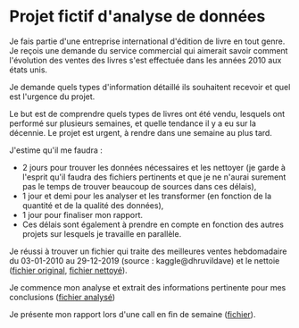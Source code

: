 # Projet fictif d'analyse de données

Je fais partie d'une entreprise international d'édition de livre en tout genre. Je reçois une demande du service commercial qui aimerait savoir comment l'évolution des ventes des livres s'est effectuée dans les années 2010 aux états unis. 

Je demande quels types d'information détaillé ils souhaitent recevoir et quel est l'urgence du projet.

Le but est de comprendre quels types de livres ont été vendu, lesquels ont performé sur plusieurs semaines, et quelle tendance il y a eu sur la décennie. Le projet est urgent, à rendre dans une semaine au plus tard.

J'estime qu'il me faudra : 
- 2 jours pour trouver les données nécessaires et les nettoyer (je garde à l'esprit qu'il faudra des fichiers pertinents et que je ne n'aurai surement pas le temps de trouver beaucoup de sources dans ces délais),
- 1 jour et demi pour les analyser et les transformer (en fonction de la quantité et de la qualité des données),
- 1 jour pour finaliser mon rapport.
- Ces délais sont également à prendre en compte en fonction des autres projets sur lesquels je travaille en parallèle.

Je réussi à trouver un fichier qui traite des meilleures ventes hebdomadaire du 03-01-2010 au 29-12-2019 (source : kaggle@dhruvildave) et le nettoie ([fichier original](https://drive.google.com/file/d/1Q_Ruq3eIr-1pKW3a22_EEV1WCi-icdO3/view?usp=drive_link), [fichier nettoyé](https://drive.google.com/file/d/1EhAZo0WagGowOBKZgiJo24L6UeY-0HdV/view?usp=drive_link)).

Je commence mon analyse et extrait des informations pertinente pour mes conclusions ([fichier analysé](https://docs.google.com/spreadsheets/d/1JXCRJdx_rbk2gDamft8U09Ui3ya-GH59/edit?usp=drive_link&ouid=101886849349520005557&rtpof=true&sd=true))

Je présente mon rapport lors d'une call en fin de semaine ([fichier]()).
